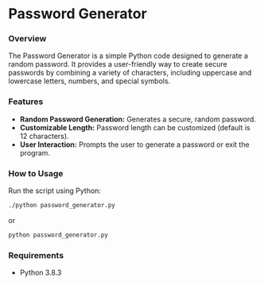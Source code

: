 # Password Generator


### Overview

The Password Generator is a simple Python code designed to generate a random password. It provides a user-friendly way to create secure passwords by combining a variety of characters, including uppercase and lowercase letters, numbers, and special symbols.


### Features

  - **Random Password Generation:** Generates a secure, random password.
  - **Customizable Length:** Password length can be customized (default is 12 characters).
  - **User Interaction:** Prompts the user to generate a password or exit the program.

    
### How to Usage

 Run the script using Python:
 
```bash
./python password_generator.py
```
or

```bash
python password_generator.py
```


### Requirements

 * Python 3.8.3

